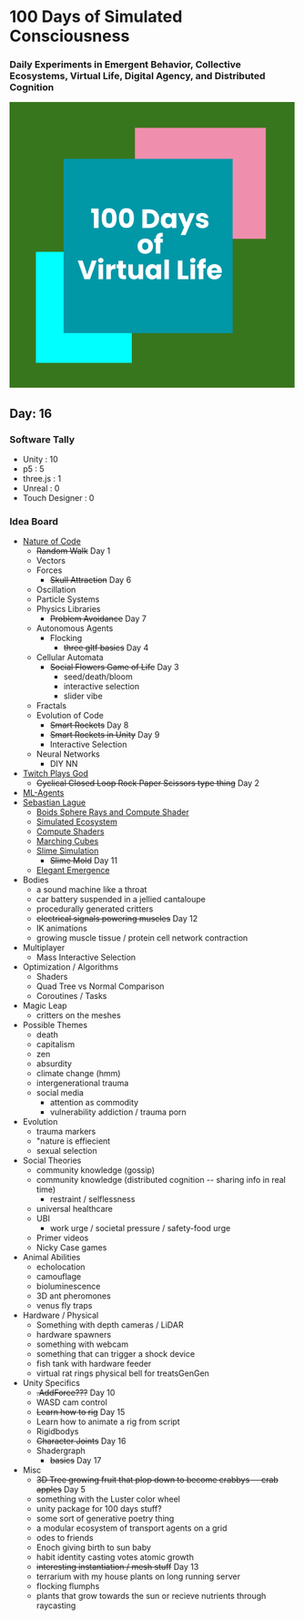 # 100 Days of Simulated Consciousness
### Daily Experiments in Emergent Behavior, Collective Ecosystems, Virtual Life, Digital Agency, and Distributed Cognition

![100 Days of Virtual Life Logo](100Days_Logo.png)

## Day: 16
### Software Tally

- Unity : 10
- p5 : 5
- three.js : 1
- Unreal : 0
- Touch Designer : 0

### Idea Board
- [Nature of Code](https://natureofcode.com/book/)
    - ~~Random Walk~~ Day 1
    - Vectors
    - Forces
        - ~~Skull Attraction~~ Day 6
    - Oscillation
    - Particle Systems
    - Physics Libraries
        - ~~Problem Avoidance~~ Day 7
    - Autonomous Agents
        - Flocking
            - ~~three gltf basics~~ Day 4
    - Cellular Automata
        - ~~Social Flowers Game of Life~~ Day 3
            - seed/death/bloom
            - interactive selection
            - slider vibe
    - Fractals
    - Evolution of Code
        - ~~Smart Rockets~~ Day 8
        - ~~Smart Rockets in Unity~~ Day 9
        - Interactive Selection
    - Neural Networks
        - DIY NN
- [Twitch Plays God](https://github.com/augustluhrs/Twitch_Plays_God)
    - ~~Cyclical Closed Loop Rock Paper Scissors type thing~~ Day 2
- [ML-Agents](https://github.com/Unity-Technologies/ml-agents)
- [Sebastian Lague](https://www.youtube.com/c/SebastianLague)
    - [Boids Sphere Rays and Compute Shader](https://www.youtube.com/watch?v=bqtqltqcQhw&list=PLQgC61XzV8DOdEDEXVn6CL11tx3trnyCl&index=3)
    - [Simulated Ecosystem](https://www.youtube.com/watch?v=r_It_X7v-1E&list=PLQgC61XzV8DOdEDEXVn6CL11tx3trnyCl)
    - [Compute Shaders](https://www.youtube.com/watch?v=9RHGLZLUuwc&list=WL&index=41)
    - [Marching Cubes](https://www.youtube.com/watch?v=M3iI2l0ltbE&list=WL&index=40)
    - [Slime Simulation](https://www.youtube.com/watch?v=X-iSQQgOd1A&list=WL&index=37)
        - ~~Slime Mold~~ Day 11
    - [Elegant Emergence](https://www.youtube.com/watch?v=kzwT3wQWAHE&list=WL&index=38)
- Bodies
    - a sound machine like a throat
    - car battery suspended in a jellied cantaloupe
    - procedurally generated critters
    - ~~electrical signals powering muscles~~ Day 12
    - IK animations
    - growing muscle tissue / protein cell network contraction
- Multiplayer
    - Mass Interactive Selection
- Optimization / Algorithms
    - Shaders
    - Quad Tree vs Normal Comparison
    - Coroutines / Tasks
- Magic Leap
    - critters on the meshes
- Possible Themes
    - death
    - capitalism
    - zen
    - absurdity
    - climate change (hmm)
    - intergenerational trauma
    - social media
        - attention as commodity
        - vulnerability addiction / trauma porn
- Evolution
    - trauma markers
    - "nature is effiecient
    - sexual selection
- Social Theories
    - community knowledge (gossip)
    - community knowledge (distributed cognition -- sharing info in real time)
        - restraint / selflessness
    - universal healthcare
    - UBI
        - work urge / societal pressure / safety-food urge
    - Primer videos
    - Nicky Case games
- Animal Abilities
    - echolocation
    - camouflage
    - bioluminescence 
    - 3D ant pheromones
    - venus fly traps
- Hardware / Physical
    - Something with depth cameras / LiDAR
    - hardware spawners
    - something with webcam
    - something that can trigger a shock device
    - fish tank with hardware feeder
    - virtual rat rings physical bell for treatsGenGen 
- Unity Specifics
    - ~~.AddForce???~~ Day 10
    - WASD cam control
    - ~~Learn how to rig~~ Day 15
    - Learn how to animate a rig from script
    - Rigidbodys
    - ~~Character Joints~~ Day 16
    - Shadergraph
        - ~~basics~~ Day 17
- Misc
    - ~~3D Tree growing fruit that plop down to become crabbys -- crab apples~~ Day 5
    - something with the Luster color wheel
    - unity package for 100 days stuff?
    - some sort of generative poetry thing
    - a modular ecosystem of transport agents on a grid
    - odes to friends
    - Enoch giving birth to sun baby
    - habit identity casting votes atomic growth
    - ~~interesting instantiation / mesh stuff~~ Day 13
    - terrarium with my house plants on long running server
    - flocking flumphs
    - plants that grow towards the sun or recieve nutrients through raycasting

